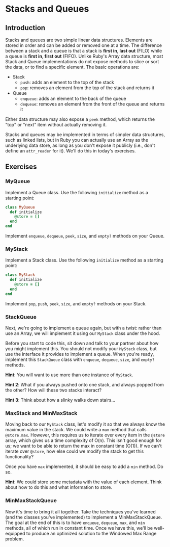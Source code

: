# Stacks and Queues

## Introduction

Stacks and queues are two simple linear data structures. Elements are
stored in order and can be added or removed one at a time. The
difference between a stack and a queue is that a stack is **first in,
last out** (FILO) while a queue is **first in, first out** (FIFO).
Unlike Ruby's Array data structure, most Stack and Queue implementations
do not expose methods to slice or sort the data, or to find a specific
element. The basic operations are:

- Stack
  - `push`: adds an element to the top of the stack
  - `pop`: removes an element from the top of the stack and returns it
- Queue
  - `enqueue`: adds an element to the back of the queue
  - `dequeue`: removes an element from the front of the queue and
    returns it

Either data structure may also expose a `peek` method, which returns the
"top" or "next" item without actually removing it.

Stacks and queues may be implemented in terms of simpler data
structures, such as linked lists, but in Ruby you can actually use an
Array as the underlying data store, as long as you don't expose it
publicly (i.e., don't define an `attr_reader` for it). We'll do this in
today's exercises.

## Exercises

### MyQueue

Implement a Queue class. Use the following `initialize` method as a
starting point:

```ruby
class MyQueue
  def initialize
    @store = []
  end
end
```

Implement `enqueue`, `dequeue`, `peek`, `size`, and `empty?` methods on your Queue.

### MyStack

Implement a Stack class. Use the following `initialize` method as a
starting point:

```ruby
class MyStack
  def initialize
    @store = []
  end
end
```

Implement `pop`, `push`, `peek`, `size`, and `empty?` methods on your Stack.

### StackQueue

Next, we're going to implement a queue again, but with a twist: rather
than use an Array, we will implement it using our `MyStack` class under
the hood.

Before you start to code this, sit down and talk to your partner about
how you might implement this. You should not modify your `MyStack`
class, but use the interface it provides to implement a queue. When
you're ready, implement this `StackQueue` class with `enqueue`,
`dequeue`, `size`, and `empty?` methods.

**Hint**: You will want to use more than one instance of `MyStack`.

**Hint 2**: What if you always pushed onto one stack, and always popped
from the other? How will these two stacks interact?

**Hint 3**: Think about how a slinky walks down stairs...

### MaxStack and MinMaxStack

Moving back to our `MyStack` class, let's modify it so that we always know
the maximum value in the stack. We could write a `max` method that calls
`@store.max`. However, this requires us to iterate over every item in the
`@store` array, which gives us a time complexity of O(n). This isn't good
enough for us; we want to be able to return the max in constant time (O(1)).
If we can't iterate over `@store`, how else could we modify the stack to
get this functionality?

Once you have `max` implemented, it should be easy to add a `min`
method. Do so.

**Hint**: We could store some metadata with the value of each element.
Think about how to do this and what information to store.

### MinMaxStackQueue

Now it's time to bring it all together. Take the techniques you've
learned (and the classes you've implemented) to implement a
MinMaxStackQueue. The goal at the end of this is to have `enqueue`,
`dequeue`, `max`, and `min` methods, all of which run in constant time.
Once we have this, we'll be well-equipped to produce an optimized
solution to the Windowed Max Range problem.
